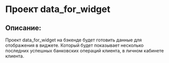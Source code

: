# Проект data_for_widget

## Описание:

Проект data_for_widget на бэкенде будет готовить данные для отображения в виджете.
Который будет показывает несколько последних успешных банковских операций клиента, 
в личном кабинете клиента.